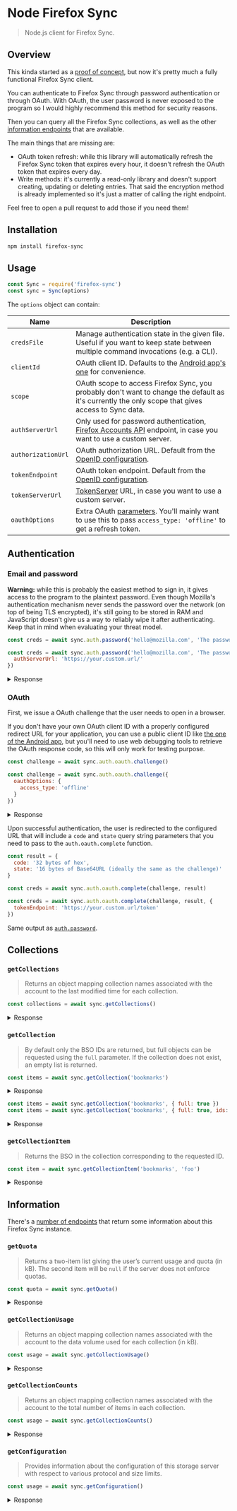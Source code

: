 # Node Firefox Sync

> Node.js client for Firefox Sync.

## Overview

This kinda started as a [proof of concept](https://www.codejam.info/2021/08/scripting-firefox-sync-lockwise-figuring-the-protocol.html),
but now it's pretty much a fully functional Firefox Sync client.

You can authenticate to Firefox Sync through password authentication or
through OAuth. With OAuth, the user password is never exposed to the
program so I would highly recommend this method for security reasons.

Then you can query all the Firefox Sync collections, as well as the
other [information endpoints][storage-api] that are available.

[storage-api]: https://mozilla-services.readthedocs.io/en/latest/storage/apis-1.5.html

The main things that are missing are:

* OAuth token refresh: while this library will automatically refresh the
  Firefox Sync token that expires every hour, it doesn't refresh the
  OAuth token that expires every day.
* Write methods: it's currently a read-only library and doesn't support
  creating, updating or deleting entries. That said the encryption
  method is already implemented so it's just a matter of calling the
  right endpoint.

Feel free to open a pull request to add those if you need them!

## Installation

```sh
npm install firefox-sync
```

## Usage

```js
const Sync = require('firefox-sync')
const sync = Sync(options)
```

The `options` object can contain:

| Name               | Description                                                                                                                                        |
|--------------------|----------------------------------------------------------------------------------------------------------------------------------------------------|
| `credsFile`        | Manage authentication state in the given file. Useful if you want to keep state between multiple command invocations (e.g. a CLI).                 |
| `clientId`         | OAuth client ID. Defaults to the [Android app's one][android-app-id] for convenience.                                                              |
| `scope`            | OAuth scope to access Firefox Sync, you probably don't want to change the default as it's currently the only scope that gives access to Sync data. |
| `authServerUrl`    | Only used for password authentication, [Firefox Accounts API][fxa-api] endpoint, in case you want to use a custom server.                          |
| `authorizationUrl` | OAuth authorization URL. Default from the [OpenID configuration][openid].                                                                          |
| `tokenEndpoint`    | OAuth token endpoint. Default from the [OpenID configuration][openid].                                                                             |
| `tokenServerUrl`   | [TokenServer](https://github.com/mozilla-services/tokenserver/) URL, in case you want to use a custom server.                                      |
| `oauthOptions`     | Extra OAuth [parameters](oauth-parameters). You'll mainly want to use this to pass `access_type: 'offline'` to get a refresh token.                |

[android-app-id]: https://github.com/mozilla-lockwise/lockwise-android/blob/d3c0511f73c34e8759e1bb597f2d3dc9bcc146f0/app/src/main/java/mozilla/lockbox/support/Constant.kt#L29
[fxa-api]: https://github.com/mozilla/fxa/blob/main/packages/fxa-auth-server/docs/api.md
[openid]: https://accounts.firefox.com/.well-known/openid-configuration
[oauth-parameters]: https://mozilla.github.io/ecosystem-platform/docs/process/integration-with-fxa#authorization-query-parameters

## Authentication

### Email and password

**Warning:** while this is probably the easiest method to sign in, it
gives access to the program to the plaintext password. Even though
Mozilla's authentication mechanism never sends the password over the
network (on top of being TLS encrypted), it's still going to be stored
in RAM and JavaScript doesn't give us a way to reliably wipe it after
authenticating. Keep that in mind when evaluating your threat model.

```js
const creds = await sync.auth.password('hello@mozilla.com', 'The password goes here!')

const creds = await sync.auth.password('hello@mozilla.com', 'The password goes here!', {
  authServerUrl: 'https://your.custom.url/'
})
```

<details>
<summary>Response</summary>

```json
{
  "oauthToken": {
    "access_token": "32 bytes of hex",
    "token_type": "bearer",
    "scope": "https://identity.mozilla.com/apps/oldsync",
    "expires_in": 86399,
    "auth_at": 1634346661,
    "refresh_token": "32 bytes of hex"
  },
  "syncKeyBundle": {
    "encryptionKey": "32 bytes of Base64",
    "hmacKey": "32 bytes of Base64",
    "kid": "A timestamp and 16 bytes of Base64URL"
  },
  "token": {
    "id": "A bunch of Base64URL",
    "key": "32 bytes of Base64URL",
    "uid": 999999999,
    "api_endpoint": "https://sync-1-us-west1-g.sync.services.mozilla.com/1.5/999999999",
    "duration": 3600,
    "hashalg": "sha256",
    "hashed_fxa_uid": "16 bytes of hex",
    "node_type": "spanner"
  },
  "tokenIssuedAt": 1634346661940
}
```

</details>

### OAuth

First, we issue a OAuth challenge that the user needs to open in a
browser.

If you don't have your own OAuth client ID with a properly configured
redirect URL for your application, you can use a public client ID like
[the one of the Android app](https://github.com/mozilla-lockwise/lockwise-android/blob/d3c0511f73c34e8759e1bb597f2d3dc9bcc146f0/app/src/main/java/mozilla/lockbox/support/Constant.kt#L29>),
but you'll need to use web debugging tools to retrieve the OAuth
response code, so this will only work for testing purpose.

```js
const challenge = await sync.auth.oauth.challenge()

const challenge = await sync.auth.oauth.challenge({
  oauthOptions: {
    access_type: 'offline'
  }
})
```

<details>
<summary>Response</summary>

```json
{
  "keyPair": "`KeyPairKeyObjectResult` for internal use",
  "state": "16 bytes of Base64URL",
  "codeVerifier": "32 bytes of Base64URL",
  "url": "https://accounts.firefox.com/authorization?all-the-challenge-params-go-here"
}
```

</details>

Upon successful authentication, the user is redirected to the configured
URL that will include a `code` and `state` query string parameters that
you need to pass to the `auth.oauth.complete` function.

```js
const result = {
  code: '32 bytes of hex',
  state: '16 bytes of Base64URL (ideally the same as the challenge)'
}

const creds = await sync.auth.oauth.complete(challenge, result)

const creds = await sync.auth.oauth.complete(challenge, result, {
  tokenEndpoint: 'https://your.custom.url/token'
})
```

Same output as [`auth.password`](#email-and-password).

</details>

## Collections

### `getCollections`

> Returns an object mapping collection names associated with the account
> to the last modified time for each collection.

```js
const collections = await sync.getCollections()
```

<details>
<summary>Response</summary>

```json
{
  "passwords": 1634346661.94,
  "bookmarks": 1634346661.94,
  "crypto": 1634346661.94,
  "prefs": 1634346661.94,
  "meta": 1634346661.94,
  "addons": 1634346661.94,
  "tabs": 1634346661.94,
  "clients": 1634346661.94,
  "history": 1634346661.94,
  "forms": 1634346661.94
}
```

</details>

### `getCollection`

> By default only the BSO IDs are returned, but full objects can be
> requested using the `full` parameter. If the collection does not
> exist, an empty list is returned.

```js
const items = await sync.getCollection('bookmarks')
```

<details>
<summary>Response</summary>

```json
[
  "foo",
  "bar",
  "baz"
]
```

</details>

```js
const items = await sync.getCollection('bookmarks', { full: true })
const items = await sync.getCollection('bookmarks', { full: true, ids: ['foo', 'bar'] })
```

<details>
<summary>Response</summary>

```json
[
  {
    "bso": {
      "id": "foo",
      "modified": 1634346661.94,
      "payload": "{\"encrypted\":\"stuff\"}"
    },
    "payload": {
      "decrypted": "stuff"
    }
  }
]
```

</details>

### `getCollectionItem`

> Returns the BSO in the collection corresponding to the requested ID.

```js
const item = await sync.getCollectionItem('bookmarks', 'foo')
```

<details>
<summary>Response</summary>

```json
{
  "bso": {
    "id": "foo",
    "modified": 1634346661.94,
    "payload": "{\"encrypted\":\"stuff\"}"
  },
  "payload": {
    "decrypted": "stuff"
  }
}
```

</details>

## Information

There's a [number of endpoints][storage-api-endpoints] that return some
information about this Firefox Sync instance.

[storage-api-endpoints]: https://mozilla-services.readthedocs.io/en/latest/storage/apis-1.5.html#general-info

### `getQuota`

> Returns a two-item list giving the user’s current usage and quota (in
> kB). The second item will be `null` if the server does not enforce
> quotas.

```js
const quota = await sync.getQuota()
```

<details>
<summary>Response</summary>

```json
[
  69.133742,
  null
]
```

</details>

### `getCollectionUsage`

> Returns an object mapping collection names associated with the account
> to the data volume used for each collection (in kB).


```js
const usage = await sync.getCollectionUsage()
```

<details>
<summary>Response</summary>

```json
{
  "addons": 0.7588336369,
  "crypto": 0.5156744894,
  "forms": 0.3097969336,
  "tabs": 0.2830539361,
  "bookmarks": 0.6618207313,
  "clients": 0.9727294557,
  "prefs": 0.3751385437,
  "meta": 0.6064291011,
  "passwords": 0.7713613800,
  "history": 0.9888805912
}
```

</details>

### `getCollectionCounts`

> Returns an object mapping collection names associated with the account
> to the total number of items in each collection.

```js
const usage = await sync.getCollectionCounts()
```

<details>
<summary>Response</summary>

```json
{
  "history": 69,
  "addons": 1,
  "forms": 42,
  "meta": 1,
  "bookmarks": 1337,
  "tabs": 1,
  "prefs": 1,
  "crypto": 1,
  "passwords": 420,
  "clients": 1
}
```

</details>

### `getConfiguration`

> Provides information about the configuration of this storage server
> with respect to various protocol and size limits.

```js
const usage = await sync.getConfiguration()
```

<details>
<summary>Response</summary>

```json
{
  "max_post_bytes": 2097152,
  "max_post_records": 100,
  "max_record_payload_bytes": 2097152,
  "max_request_bytes": 2101248,
  "max_total_bytes": 100000000,
  "max_total_records": 1664,
  "max_quota_limit": 2097152000
}
```

</details>
